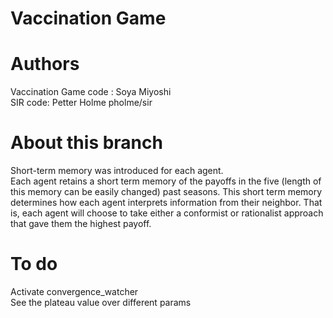 # Vaccination Game

# Authors
Vaccination Game code : Soya Miyoshi    
SIR code: Petter Holme pholme/sir 

# About this branch  
Short-term memory was introduced for each agent.  
Each agent retains a short term memory of the payoffs in the five (length of this memory can be easily changed) past seasons. This short term memory determines how each agent interprets information from their neighbor. That is, each agent will choose to take either a conformist or rationalist approach that gave them the highest payoff.  

# To do  
Activate convergence_watcher  
See the plateau value over different params  
